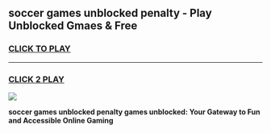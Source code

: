 
## soccer games unblocked penalty - Play Unblocked Gmaes & Free
<h3>
<a href="https://news.freeplayer.one?title=soccer_games_unblocked_penalty&ref=23F">CLICK TO PLAY</a></h3>
<hr>

<h3>
<a href="https://news.freeplayer.one?title=soccer_games_unblocked_penalty&ref=23F">CLICK 2 PLAY</a>
  
</h3>

<a href="https://news.freeplayer.one?title=soccer_games_unblocked_penalty&ref=23F/"><img src="https://clearcache.store/games.png"></a>


**soccer games unblocked penalty games unblocked: Your Gateway to Fun and Accessible Online Gaming**
